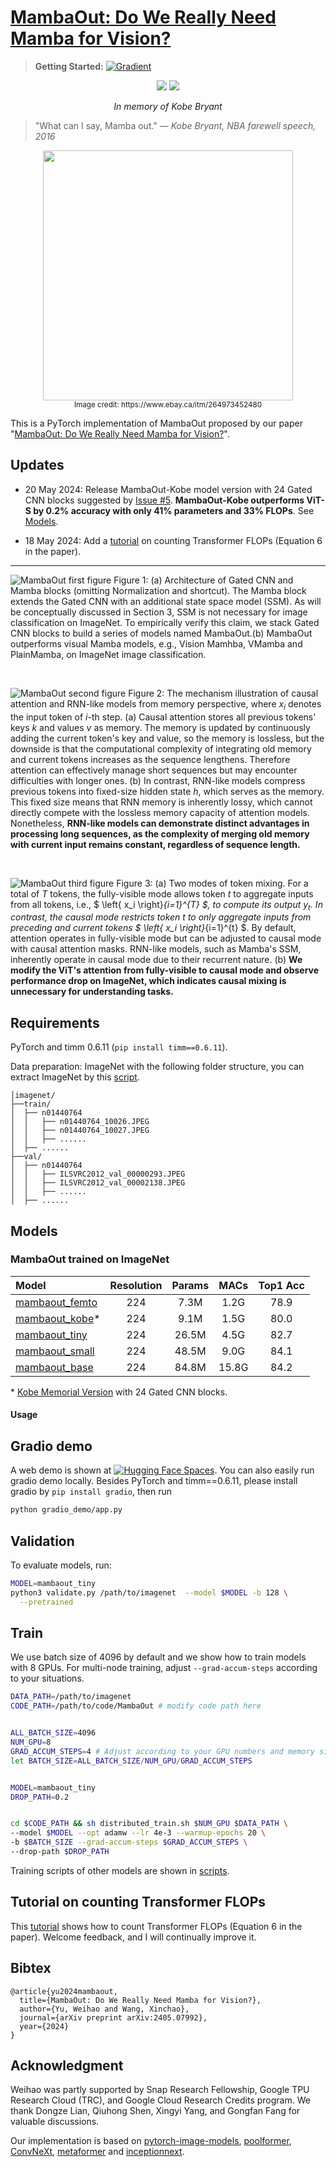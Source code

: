 # [MambaOut: Do We Really Need Mamba for Vision?](https://arxiv.org/abs/2405.07992)

> **Getting Started:**
> [![Gradient](https://assets.paperspace.io/img/gradient-badge.svg)](https://console.paperspace.com/github/gradient-ai/MambaOut?machine=Free-GPU)

<p align="center">
<a href="https://arxiv.org/abs/2405.07992" alt="arXiv">
    <img src="https://img.shields.io/badge/arXiv-2405.07992-b31b1b.svg?style=flat" /></a>
<a href="https://huggingface.co/spaces/whyu/MambaOut" alt="Hugging Face Spaces">
    <img src="https://img.shields.io/badge/%F0%9F%A4%97%20Hugging%20Face-Spaces-blue" /></a>

</p>

<p align="center"><em>In memory of Kobe Bryant</em></p>

> "What can I say, Mamba out." — *Kobe Bryant, NBA farewell speech, 2016*

<p align="center">
<img src="https://raw.githubusercontent.com/yuweihao/misc/master/MambaOut/mamba_out.png" width="400"> <br>
<small>Image credit: https://www.ebay.ca/itm/264973452480</small>
</p>


This is a PyTorch implementation of MambaOut proposed by our paper "[MambaOut: Do We Really Need Mamba for Vision?](https://arxiv.org/abs/2405.07992)". 

## Updates
* 20 May 2024: Release MambaOut-Kobe model version with 24 Gated CNN blocks suggested by [Issue #5](https://github.com/yuweihao/MambaOut/issues/5#issuecomment-2119555019). **MambaOut-Kobe outperforms ViT-S by 0.2% accuracy with only 41% parameters and 33% FLOPs**. See [Models](#models).

* 18 May 2024: Add a [tutorial](https://github.com/yuweihao/MambaOut/issues/210) on counting Transformer FLOPs (Equation 6 in the paper).
---

![MambaOut first figure](https://raw.githubusercontent.com/yuweihao/misc/master/MambaOut/mambaout_first_figure.png)
Figure 1: (a) Architecture of Gated CNN and Mamba blocks (omitting Normalization and shortcut). The Mamba block extends the Gated CNN with an additional state space model (SSM). As will be conceptually discussed in Section 3, SSM is not necessary for image classification on ImageNet. To empirically verify this claim, we stack Gated CNN blocks to build a series of models named MambaOut.(b) MambaOut outperforms visual Mamba models, e.g., Vision Mamhba, VMamba and PlainMamba, on ImageNet image classification. 

<br>

![MambaOut second figure](https://raw.githubusercontent.com/yuweihao/misc/master/MambaOut/mambaout_second_figure.png)
Figure 2: The mechanism illustration of causal attention and RNN-like models from memory perspective, where $x_i$ denotes the input token of $i$-th step. (a) Causal attention stores all previous tokens' keys $k$ and values $v$ as memory. The memory is updated by continuously adding the current token's key and value, so the memory is lossless, but the downside is that the computational complexity of integrating old memory and current tokens increases as the sequence lengthens. Therefore attention can effectively manage short sequences but may encounter difficulties with longer ones. (b) In contrast, RNN-like models compress previous tokens into fixed-size hidden state $h$, which serves as the memory. This fixed size means that RNN memory is inherently lossy, which cannot directly compete with the lossless memory capacity of attention models. Nonetheless, **RNN-like models can demonstrate distinct advantages in processing long sequences,  as the complexity of merging old memory with current input remains constant, regardless of sequence length.**

<br>

![MambaOut third figure](https://raw.githubusercontent.com/yuweihao/misc/master/MambaOut/mambaout_third_figure.png)
Figure 3: (a) Two modes of token mixing. For a total of $T$ tokens, the fully-visible mode allows token $t$ to aggregate inputs from all tokens, i.e., $ \left\{ x_i \right\}_{i=1}^{T} $, to compute its output $y_t$. In contrast, the causal mode restricts token $t$ to only aggregate inputs from preceding and current tokens $ \left\{ x_i \right\}_{i=1}^{t} $. By default, attention operates in fully-visible mode but can be adjusted to causal mode with causal attention masks. RNN-like models, such as Mamba's SSM, inherently operate in causal mode due to their recurrent nature. (b) **We modify the ViT's attention from fully-visible to causal mode and observe performance drop on ImageNet, which indicates causal mixing is unnecessary for understanding tasks.**



## Requirements
PyTorch and timm 0.6.11 (`pip install timm==0.6.11`).

Data preparation: ImageNet with the following folder structure, you can extract ImageNet by this [script](https://gist.github.com/BIGBALLON/8a71d225eff18d88e469e6ea9b39cef4).

```
│imagenet/
├──train/
│  ├── n01440764
│  │   ├── n01440764_10026.JPEG
│  │   ├── n01440764_10027.JPEG
│  │   ├── ......
│  ├── ......
├──val/
│  ├── n01440764
│  │   ├── ILSVRC2012_val_00000293.JPEG
│  │   ├── ILSVRC2012_val_00002138.JPEG
│  │   ├── ......
│  ├── ......
```


## Models
### MambaOut trained on ImageNet
| Model | Resolution | Params | MACs | Top1 Acc |
| :---     |   :---:    |  :---: |  :---:  |  :---:  |
| [mambaout_femto](https://github.com/yuweihao/MambaOut/releases/download/model/mambaout_femto.pth) | 224 | 7.3M | 1.2G | 78.9 |
| [mambaout_kobe](https://github.com/yuweihao/MambaOut/releases/download/model/mambaout_kobe.pth)\* | 224 | 9.1M | 1.5G | 80.0 |
| [mambaout_tiny](https://github.com/yuweihao/MambaOut/releases/download/model/mambaout_tiny.pth) | 224 | 26.5M | 4.5G | 82.7 |
| [mambaout_small](https://github.com/yuweihao/MambaOut/releases/download/model/mambaout_small.pth) | 224 | 48.5M | 9.0G | 84.1 |
| [mambaout_base](https://github.com/yuweihao/MambaOut/releases/download/model/mambaout_base.pth) | 224 | 84.8M | 15.8G | 84.2 |

\* [Kobe Memorial Version](https://github.com/yuweihao/MambaOut/issues/5#issuecomment-2119555019) with 24 Gated CNN blocks. 

#### Usage


## Gradio demo
A web demo is shown at [![Hugging Face Spaces](https://img.shields.io/badge/%F0%9F%A4%97%20Hugging%20Face-Spaces-blue)](https://huggingface.co/spaces/whyu/MambaOut). You can also easily run gradio demo locally. Besides PyTorch and timm==0.6.11, please install gradio by `pip install gradio`, then run
```bash
python gradio_demo/app.py
```

## Validation

To evaluate models, run:

```bash
MODEL=mambaout_tiny
python3 validate.py /path/to/imagenet  --model $MODEL -b 128 \
  --pretrained
```

## Train
We use batch size of 4096 by default and we show how to train models with 8 GPUs. For multi-node training, adjust `--grad-accum-steps` according to your situations.


```bash
DATA_PATH=/path/to/imagenet
CODE_PATH=/path/to/code/MambaOut # modify code path here


ALL_BATCH_SIZE=4096
NUM_GPU=8
GRAD_ACCUM_STEPS=4 # Adjust according to your GPU numbers and memory size.
let BATCH_SIZE=ALL_BATCH_SIZE/NUM_GPU/GRAD_ACCUM_STEPS


MODEL=mambaout_tiny 
DROP_PATH=0.2


cd $CODE_PATH && sh distributed_train.sh $NUM_GPU $DATA_PATH \
--model $MODEL --opt adamw --lr 4e-3 --warmup-epochs 20 \
-b $BATCH_SIZE --grad-accum-steps $GRAD_ACCUM_STEPS \
--drop-path $DROP_PATH
```
Training scripts of other models are shown in [scripts](/scripts/).


## Tutorial on counting Transformer FLOPs
This [tutorial](https://github.com/yuweihao/MambaOut/issues/210) shows how to count Transformer FLOPs (Equation 6 in the paper). Welcome feedback, and I will continually improve it.


## Bibtex
```
@article{yu2024mambaout,
  title={MambaOut: Do We Really Need Mamba for Vision?},
  author={Yu, Weihao and Wang, Xinchao},
  journal={arXiv preprint arXiv:2405.07992},
  year={2024}
}
```

## Acknowledgment
Weihao was partly supported by Snap Research Fellowship, Google TPU Research Cloud (TRC), and Google Cloud Research Credits program. We thank Dongze Lian, Qiuhong Shen, Xingyi Yang, and Gongfan Fang for valuable discussions.

Our implementation is based on [pytorch-image-models](https://github.com/huggingface/pytorch-image-models), [poolformer](https://github.com/sail-sg/poolformer), [ConvNeXt](https://github.com/facebookresearch/ConvNeXt), [metaformer](https://github.com/sail-sg/metaformer) and [inceptionnext](https://github.com/sail-sg/inceptionnext).
